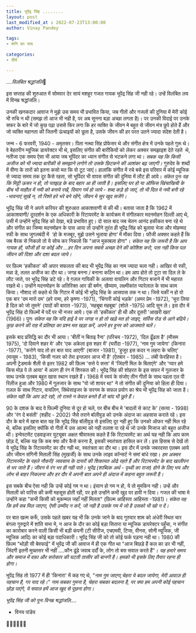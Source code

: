 ```yaml
---
title: भूपेंद्र सिंह ........
layout: post
last_modified_at : 2022-07-23T13:00:00
author: Vinay Pandey

tags:
- शनि का सच

categories:
- दीर्घ

---
```


*....विलंबित श्रद्धांजलि*🙏

इस सप्ताह की शुरुआत में सोमवार देर सायं मशहूर गजल गायक भूपेंद्र सिंह जी नही रहे। उन्हें विलंबित लय में विनम्र श्रद्धांजलि। 

उनकी खनकदार आवाज ने मुझे उस समय भी प्रभावित किया, जब गीतों और गजलों की दुनिया में मेरी कोई भी रुचि न थी (समझ तो आज भी नही है, पर अब सुनना बड़ा अच्छा लगता है)। पर उनकी विदाई पर उनके सफर के बारे में जो कुछ पढ़ा उससे फिर लगा कि हर व्यक्ति के जीवन मे बहुत से जीवन मंत्र छुपे होते हैं और जो व्यक्ति महानता की जितनी ऊंचाइयों को छूता है, उसके जीवन की हर परत उतने ज्यादा संदेश देती है। 

जन्म - 6 फरवरी, 1940 - अमृतसर। पिता नत्था सिंह प्रोफेसर थे और संगीत क्षेत्र में उनके पहले गुरू थे। वे बेहतरीन म्यूजिक डायरेक्टर भी थे, इसलिए संगीत की बारीकियों को लेकर अक्सर समझाइश देते रहते  थे, नतीजा एक समय ऐसा भी आया जब भूपिंदर का ध्यान संगीत से भटकने लगा था। *सबक यह कि किसी अजीज को भी ज्यादा बारीकी से समझाने लगोगे तो उसके छिटकने की आशंका बढ़ जाएगी।* गुरुदेव के शब्दों में वीणा के तारों को इतना कसो मत कि वो टूट जाएं। हालांकि संगीत में रचे बसे इस परिवार में कोई म्यूजिक से ज्यादा समय तक दूर कैसे रहता, सो भूपिंदर भी वापस संगीत की दुनिया में लौट ही आये। *संकेत पुनः यह कि मिट्टी ऊसर न हो, तो पतझड़  के बाद बहार आ ही जाती है। इसलिए घर हो या ऑफिस खिंचाखिची के बीच भी माहौल में नमी को बनाये रखें, दिमाग गर्म हो जाये - शब्द कड़े हो जाएं, तो भी दिल मे नमी बनी रहे -भावनाएं सूखें न, तो रिश्ते हरे भरे बने रहेंगे, जीवन मे सुर खुद सजेंगे।*

भूपेंद्र सिंह जी ने अपने करियर की शुरुआत आकाशवाणी से की थी। बताया जाता है कि 1962 में आकाशवाणी/ दूरदर्शन के एक अधिकारी के रिटायरमेंट के कार्यक्रम में संगीतकार मदनमोहन दिल्ली आए थे, उसी में उन्होंने भूपेंद्र सिंह को देखा, बड़े प्रभावित हुए। दो साल बाद जब चेतन आनंद हकीकत बना रहे थे और संगीत का जिम्मा मदनमोहन के पास आया तो उन्होंने तुरंत ही भूपेंद्र सिंह को  बुलावा भेजा और मोहम्मद रफी के साथ जुगलबंदी में  ‘हो के मजबूर, मुझे उसने भुलाया होगा’ में मौका दिया। फौजी अक्सर कहते हैं कि जब बैरक से निकलो तो ये सोच कर निकलो कि "आज मुकाबला होगा"। *संकेत यह कि जरूरी है कि आप गायक हों, फौजी हों या कोई और ...हर दिन अपना सबसे अच्छा देने की कोशिश करो, पता नही किस पल जीवन की दिशा और दशा बदल जाये।* 

पर फ़िल्म 'हकीकत' की अपार सफलता की बाद भी भूपेंद्र सिंह का नाम ज्यादा चला नही। आखिर वो रफी, मन्ना डे, तलत अजीज का दौर था। जगह बनना / बनाना कठिन था। हम आप होते तो टूटा सा दिल ले के लौट जाते, पर भूपेंद्र सिंह डटे रहे। वे ग़ज़ल गायिकी के अलावा वायलिन और गिटार बजाने में भी महारत रखते थे। उन्होंने मदनमोहन के अतिरिक्त आर डी बर्मन, खैय्याम, लक्ष्मीकांत प्यारेलाल के साथ काम किया। नौशाद तो कहते थे कि गिटार में कोई भी भूपेंद्र सिंह के आसपास तक न था। जिसे यकीं न हो वो एक बार 'दम मारो दम' (हरे रामा, हरे कृष्णा -1971), 'चिंगारी कोई भड़के' (अमर प्रेम -1972), 'चुरा लिया है दिल को जो तुमने' (यादों की बारात -1973),  'महबूबा महबूबा' (शोले -1975) आदि सुन ले। इस दौर में भूपेंद्र सिंह दो फिल्मों में पर्दे पर भी नजर आये। एक तो 'हकीकत' ही थी और दूसरी 'आखरी खत' (1966)। पुनः *संकेत यह कि यदि हाई वे पर जगह न हो तो खड़े मत हो जाइए, सर्विस रोड से आगे बढिये। कुछ करने की राह में प्रतिष्ठा का प्रश्न मत खड़ा करें, अपने हर हुनर को आजमाते चलें।*

इसके बाद प्रसिद्धि का दौर भी आया। 'बीतीं न बिताइ रैना' (परिचय -1972), 'दिल ढूँढता है' (मौसम 1975), 'दो दिवाने शहर मे' और 'एक अकेला इस शहर में' (घरौंदा -1977),  'नाम गुम जायेगा' (किनारा -1977), 'करोगे याद तो हर बात याद आएगी' (बाजार -1981), 'हुजूर इस कदर न लहरा के चलिए' (मासूम - 1983), 'किसी नज़र को तेरा इन्तज़ार आज भी है' (ऐतबार - 1985) ...  लंबी फेरहिस्त है। अपनी ट्रेडमार्क शैली से इतर 1982 की फ़िल्म 'सत्ते पे सत्ता' में 'जिंदगी मिल के बिताएंगे' और 'प्यार हमे किस मोड़ पे ले आया' में अलग ही रंग में शिरकत की। भूपेंद्र सिंह की शोहरत के इस सफर में गुलजार के साथ उनके एलबम बहुत खास स्थान रखते हैं। 1968 में स्वयं के संजोए तीन गीतों के साथ पहला एल पी रिलीज हुआ और 1980 में गुलजार के साथ  "वो जो शायर था" ने तो संगीत की दुनिया को हिला ही दिया। ग़ज़ल के साथ गिटार, वायलिन, सिंथेसाइजर के सरगम के सफल प्रयोग का श्रेय भी भूपेंद्र सिंह को जाता है।  *संकेत यही कि आप डटे रहो, तो रास्ते न केवल बनते हैं वो चांद भी छूते हैं।*

90 के दशक के बाद वे फिल्मी दुनिया से दूर हो चले, पर बीच बीच मे 'बादलों से काट के' (सत्या - 1998) और 'रंग दे बसंती' (शहीद - 2002) जैसे तराने बॉलीवुड को उनके अंदाज का अहसास कराते रहे। इस दौर के बारे में खास बात यह कि भूपेंद्र सिंह बॉलीवुड से इसलिए दूर नही हुए कि उनको ऑफर नही मिल रहे थे, बल्कि इसलिए क्योंकि वो गीतों में उस आत्मा को नही तलाश पा रहे थे जो उनके मिजाज को बहुत अजीज थी। इन्वेस्टमेंट एडवाइजर युट्यूबर अक्षत श्रीवास्तव कहते हैं कि रिटायरमेंट का अर्थ यह नही कि आप काम छोड़ दें, बल्कि यह कि कब क्या और कैसे करना है, इसकी स्वतंत्रता हासिल कर लें। इस हिसाब से देखें तो ये भूपेंद्र सिंह के रिटायरमेंट का दौर नही था, स्वतंत्रता का दौर था। इस दौर में उनके जबरदस्त एलबम आये और जीवन संगिनी मिताली सिंह (मुखर्जी) के साथ उनके लाइव कॉन्सर्ट ने समां बांधे रखा। *हम अक्सर रिटायरमेंट के पहले नौकरी/ व्यवसाय के दायरों की शिकायत ओढे रहते हैं और रिटायरमेंट के बाद खालीपन से भर जाते हैं। जीवन मे रंग भर ही नही पाते। भूपेंद्र (शाब्दिक अर्थ - पृथ्वी का राजा) होने के लिए भय और लोभ से बाहर निकलना और हर दौर में अपनी बात अपने ही अंदाज में कहना बहुत जरूरी है।* 

इस सबके बीच ऐसा नही कि उन्हें कोई गम न था। इंसान हो गम न हो, ये तो मुमकिन नही। उन्हें और मिताली को वारिस की कमी महसूस होती रही, पर इसे उन्होंने कभी खुद पर हावी न दिया। गजल की भाषा मे उन्होंने कहा "कभी किसी को मुकम्मल जहाँ नहीं मिलता" (फ़िल्म आहिस्ता आहिस्ता -1981)। *संकेत यह कि हमें सब मिल जाएगा, ऐसी उम्मीद न करें, जो नही है उसके गम में जो है उसको भी खो न दें।* 

पर बात खत्म करूँ, उसके पहले खबर यह भी कि उनके जाने के बाद गुरुवार शाम को अंधेरी स्थित चार बंगला गुरुद्वारे में शांति सभा मे, न आज के दौर का कोई बड़ा सितारा या म्यूजिक डायरेक्टर पहुँचा, न संगीत का कारोबार करने वाली किसी भी बड़ी कंपनी (टी सीरीज, एचएमवी, टिप्स, वीनस, सोनी म्यूजिक, जी म्यूजिक आदि) का कोई बड़ा पदाधिकारी। भूपेंद्र सिंह जी को तो कोई फर्क पड़ना नही था। 1980 की फ़िल्म "थोड़ी सी बेवफाई" में भूपेंद्र जी की आवाज में ही एक गीत था "आज बिछड़े हैं कल का डर भी नहीं, जिंदगी इतनी मुख्‍तसर भी नहीं ....कौन ढूंढे जवाब दर्दों के, लोग तो बस सवाल करते हैं"। *यह हमारे समय और समाज में वफ़ा और सरोकार की घटती तासीर की बानगी है। हमको भी इसके लिए तैयार रहना ही होगा।* 

भूपेंद्र सिंह तो 1977 में ही 'किनारा' में कह गए थे, _"नाम गुम जाएगा,चेहरा ये बदल जायेगा, मेरी आवाज़ ही पहचान है, गर याद रहे।"_ *नाम सबका गुमना है, चेहरा सबका बदलना है, पर क्या हम अपनी कोई पहचान छोड़ पाएंगे, ये सवाल हमें आज खुद से पूछना होगा।*

*भूपेंद्र सिंह जी को पुनः विनम्र श्रद्धांजलि....*

- विनय पांडेय

🙏🌷🌷🌷🌷🙏
